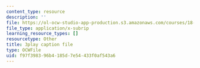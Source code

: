 ```yaml
---
content_type: resource
description: ''
file: https://ol-ocw-studio-app-production.s3.amazonaws.com/courses/18-02-multivariable-calculus-fall-2007/f97f398396b4185d7e54433f0af543a6_bHdzkFrgRcA.srt
file_type: application/x-subrip
learning_resource_types: []
resourcetype: Other
title: 3play caption file
type: OCWFile
uid: f97f3983-96b4-185d-7e54-433f0af543a6
---
```


